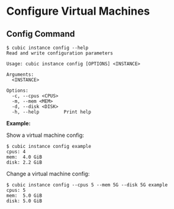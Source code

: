 # Configure Virtual Machines

## Config Command
```
$ cubic instance config --help
Read and write configuration parameters

Usage: cubic instance config [OPTIONS] <INSTANCE>

Arguments:
  <INSTANCE>

Options:
  -c, --cpus <CPUS>
  -m, --mem <MEM>
  -d, --disk <DISK>
  -h, --help         Print help
```
**Example:**

Show a virtual machine config:
```
$ cubic instance config example
cpus: 4
mem:  4.0 GiB
disk: 2.2 GiB
```

Change a virtual machine config:
```
$ cubic instance config --cpus 5 --mem 5G --disk 5G example
cpus: 5
mem:  5.0 GiB
disk: 5.0 GiB
```
